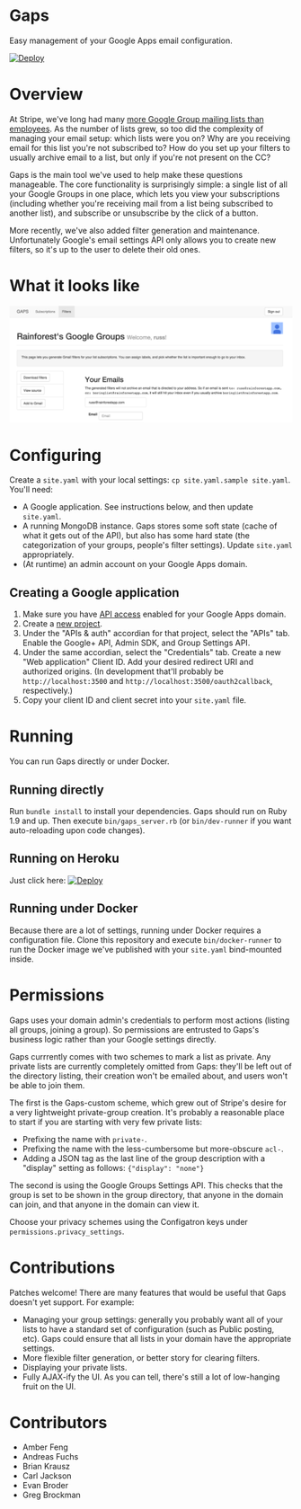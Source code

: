 # Gaps

Easy management of your Google Apps email configuration.

[![Deploy](https://www.herokucdn.com/deploy/button.png)](https://heroku.com/deploy)

# Overview

At Stripe, we've long had many
[more Google Group mailing lists than employees](https://stripe.com/blog/email-transparency). As
the number of lists grew, so too did the complexity of managing your
email setup: which lists were you on? Why are you receiving email for
this list you're not subscribed to? How do you set up your filters to
usually archive email to a list, but only if you're not present on the
CC?

Gaps is the main tool we've used to help make these questions
manageable. The core functionality is surprisingly simple: a single
list of all your Google Groups in one place, which lets you view your
subscriptions (including whether you're receiving mail from a list
being subscribed to another list), and subscribe or unsubscribe by the
click of a button.

More recently, we've also added filter generation and
maintenance. Unfortunately Google's email settings API only allows you
to create new filters, so it's up to the user to delete their old
ones.

# What it looks like

![Gaps](screenshot.png)

# Configuring

Create a `site.yaml` with your local settings: `cp site.yaml.sample
site.yaml`. You'll need:

- A Google application. See instructions below, and then update
  `site.yaml`.
- A running MongoDB instance. Gaps stores some soft state (cache of
  what it gets out of the API), but also has some hard state (the
  categorization of your groups, people's filter settings). Update
  `site.yaml` appropriately.
- (At runtime) an admin account on your Google Apps domain.

## Creating a Google application

1. Make sure you have
  [API access](https://support.google.com/a/answer/60757?hl=en)
  enabled for your Google Apps domain.
2. Create a
   [new project](https://console.developers.google.com/project).
3. Under the "APIs & auth" accordian for that project, select the
   "APIs" tab. Enable the Google+ API, Admin SDK, and Group Settings
   API.
4. Under the same accordian, select the "Credentials" tab. Create a
   new "Web application" Client ID. Add your desired redirect URI and
   authorized origins. (In development that'll probably be
   `http://localhost:3500` and `http://localhost:3500/oauth2callback`,
   respectively.)
5. Copy your client ID and client secret into your `site.yaml` file.

# Running

You can run Gaps directly or under Docker.

## Running directly

Run `bundle install` to install your dependencies. Gaps should run on
Ruby 1.9 and up. Then execute `bin/gaps_server.rb` (or
`bin/dev-runner` if you want auto-reloading upon code changes).

## Running on Heroku

Just click here: [![Deploy](https://www.herokucdn.com/deploy/button.png)](https://heroku.com/deploy)

## Running under Docker

Because there are a lot of settings, running under Docker requires a
configuration file. Clone this repository and execute
`bin/docker-runner` to run the Docker image we've published with your
`site.yaml` bind-mounted inside.

# Permissions

Gaps uses your domain admin's credentials to perform most actions
(listing all groups, joining a group). So permissions are entrusted to
Gaps's business logic rather than your Google settings directly.

Gaps currrently comes with two schemes to mark a list as private. Any
private lists are currently completely omitted from Gaps: they'll be
left out of the directory listing, their creation won't be emailed
about, and users won't be able to join them.

The first is the Gaps-custom scheme, which grew out of Stripe's desire
for a very lightweight private-group creation. It's probably a
reasonable place to start if you are starting with very few private
lists:

- Prefixing the name with `private-`.
- Prefixing the name with the less-cumbersome but more-obscure `acl-`.
- Adding a JSON tag as the last line of the group description with a
  "display" setting as follows: `{"display": "none"}`

The second is using the Google Groups Settings API. This checks that
the group is set to be shown in the group directory, that anyone in
the domain can join, and that anyone in the domain can view it.

Choose your privacy schemes using the Configatron keys under
`permissions.privacy_settings`.

# Contributions

Patches welcome! There are many features that would be useful that
Gaps doesn't yet support. For example:

- Managing your group settings: generally you probably want all of
  your lists to have a standard set of configuration (such as Public
  posting, etc). Gaps could ensure that all lists in your domain have
  the appropriate settings.
- More flexible filter generation, or better story for clearing
  filters.
- Displaying your private lists.
- Fully AJAX-ify the UI. As you can tell, there's still a lot of
  low-hanging fruit on the UI.

# Contributors

- Amber Feng
- Andreas Fuchs
- Brian Krausz
- Carl Jackson
- Evan Broder
- Greg Brockman
